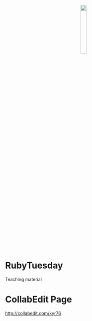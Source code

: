 <p align="center">
  <img src = "http://azweddingsjust4u.com/wp-content/uploads/2013/09/ruby-on-rails-steams-critical-security-patch.jpg" width="20%"/>
</p>


RubyTuesday
===========

Teaching material

CollabEdit Page
===============
http://collabedit.com/kyr76
